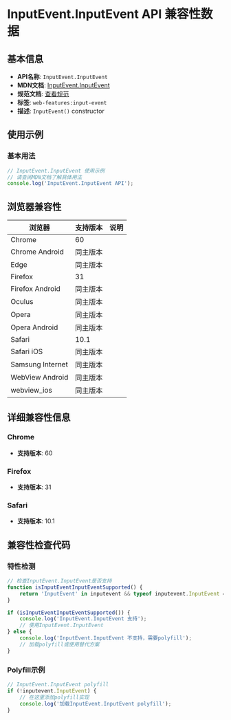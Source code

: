 # InputEvent.InputEvent API 兼容性数据

## 基本信息

- **API名称**: `InputEvent.InputEvent`
- **MDN文档**: [InputEvent.InputEvent](https://developer.mozilla.org/docs/Web/API/InputEvent/InputEvent)
- **规范文档**: [查看规范](https://w3c.github.io/uievents/#dom-inputevent-inputevent)
- **标签**: `web-features:input-event`
- **描述**: `InputEvent()` constructor

## 使用示例

### 基本用法

```javascript
// InputEvent.InputEvent 使用示例
// 请查阅MDN文档了解具体用法
console.log('InputEvent.InputEvent API');
```

## 浏览器兼容性

| 浏览器 | 支持版本 | 说明 |
|--------|----------|------|
| Chrome | 60 |  |
| Chrome Android | 同主版本 |  |
| Edge | 同主版本 |  |
| Firefox | 31 |  |
| Firefox Android | 同主版本 |  |
| Oculus | 同主版本 |  |
| Opera | 同主版本 |  |
| Opera Android | 同主版本 |  |
| Safari | 10.1 |  |
| Safari iOS | 同主版本 |  |
| Samsung Internet | 同主版本 |  |
| WebView Android | 同主版本 |  |
| webview_ios | 同主版本 |  |

## 详细兼容性信息

### Chrome

- **支持版本**: 60

### Firefox

- **支持版本**: 31

### Safari

- **支持版本**: 10.1

## 兼容性检查代码

### 特性检测

```javascript
// 检查InputEvent.InputEvent是否支持
function isInputEventInputEventSupported() {
    return 'InputEvent' in inputevent && typeof inputevent.InputEvent === 'function';
}

if (isInputEventInputEventSupported()) {
    console.log('InputEvent.InputEvent 支持');
    // 使用InputEvent.InputEvent
} else {
    console.log('InputEvent.InputEvent 不支持，需要polyfill');
    // 加载polyfill或使用替代方案
}
```

### Polyfill示例

```javascript
// InputEvent.InputEvent polyfill
if (!inputevent.InputEvent) {
    // 在这里添加polyfill实现
    console.log('加载InputEvent.InputEvent polyfill');
}
```

